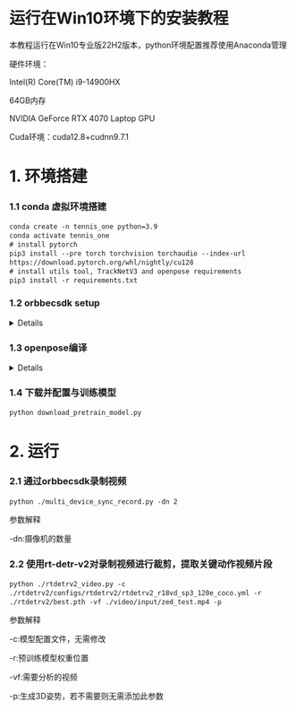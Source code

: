 # 运行在Win10环境下的安装教程

本教程运行在Win10专业版22H2版本，python环境配置推荐使用Anaconda管理

硬件环境：

Intel(R) Core(TM) i9-14900HX

64GB内存

NVIDIA GeForce RTX 4070 Laptop GPU

Cuda环境：cuda12.8+cudnn9.7.1

# 1. 环境搭建

### 1.1 conda 虚拟环境搭建

~~~
conda create -n tennis_one python=3.9
conda activate tennis_one
# install pytorch
pip3 install --pre torch torchvision torchaudio --index-url https://download.pytorch.org/whl/nightly/cu128
# install utils tool, TrackNetV3 and openpose requirements
pip3 install -r requirements.txt
~~~

### 1.2 orbbecsdk setup

<details>

#### 1.2.1 安装CMake和Visual Studio

此处提供推荐版本下载链接安装

[CMake-3.17.2-win64-x64](https://drive.google.com/file/d/10IPa59chh4vYpl6Li8kYqxZyY5ueaYNs/view?usp=sharing)

[Visual Studio 2019](https://drive.google.com/file/d/14jAmLRdFaZmASuxTzlXukN6-vLWvrUy-/view?usp=sharing)

#### 1.2.2 配置CMake和Visual Studio

在TennisOneV2/orbbec目录下创建build目录，打开CMake，配置项目路径和build文件夹后点击Configure按钮
![](md_images/cmake1.png)
配置vs版本，选择vs2019，x64版本，使用默认编译配置，点击Finish
![](md_images/cmake2.png)
若出现找不到Python3的错误，需要添加环境变量指定虚拟环境路径
![](md_images/cmake3.png)
点击Add Entry按钮，分别添加Python3_EXECUTABLE和Python3_LIBRARIES，分别是虚拟环境路径下的python.exe和虚拟环境路径下的Lib文件夹，重新点击Configure按钮
![](md_images/cmake4-1.png)
![](md_images/cmake4-2.png)
若出现找不到pybind11的错误，需要修改pybind11_DIR变量的值，指定到虚拟环境下的Lib/site-packages/pybind11/share/cmake/pybind11文件夹，重新点击Configure按钮
![](md_images/cmake5-1.png)
![](md_images/cmake5-2.png)
当出现Configuring done且没有报错后，点击Generate按钮生成项目
![](md_images/cmake6.png)
生成完成后，点击Open Project按钮打开VS2019
![](md_images/cmake7.png)
切换到Release模式，选择pyorbbecsdk项目，右键菜单选择重新生成
![](md_images/vs_1.png)
选择INSTALL项目，右键菜单选择生成
![](md_images/vs_2.png)

复制orbbec/install/lib路径下的所有文件至虚拟环境路径下的Lib\site-packages目录下
![](md_images/image10.png)
![](md_images/image11.png)

</details>

### 1.3 openpose编译

<details>
~~~
git clone https://github.com/CMU-Perceptual-Computing-Lab/openpose.git
python prepare_cmake_openpose.py
~~~

在TennisOneV2/openpose目录下创建build目录，打开CMake，配置项目路径和build文件夹后点击Configure按钮
![](md_images/openpose/cmake1.png)
勾选BUILD_PYTHON，再次点解Configure按钮
![](md_images/openpose/cmake2.png)
显示缺少python解释器，路径里选择虚拟环境路径下的python.exe，再次点击Configure按钮
![](md_images/openpose/cmake3.png)
注意要取消勾选PYBIND11_TEST
![](md_images/openpose/cmake4.png)
当出现Configuring done且没有报错后，点击Generate按钮生成项目
![](md_images/openpose/cmake5.png)
生成完成后，点击Open Project按钮打开VS2019
切换到Release模式，选择pyopenpose项目，右键菜单选择属性
![](md_images/openpose/vs1.png)
在属性中打开"配置属性"-"C/C++"-"命令行"中加入 "/utf-8"，然后点击确定
![](md_images/openpose/vs2.png)
选择解决方案"OpenPose"，右键菜单选择重新生成解决方案
![](md_images/openpose/vs3.png)
生成完成后将openpose/build/bin路径和openpose/build/python/openpose/Release路径下所有文件以及openpose/build/x64/Release/openpose.dll文件复制到虚拟环境下的Lib/site-packages路径中
![](md_images/openpose/done.png)

</details>

### 1.4 下载并配置与训练模型

~~~
python download_pretrain_model.py
~~~

# 2. 运行

### 2.1 通过orbbecsdk录制视频

~~~
python ./multi_device_sync_record.py -dn 2
~~~

参数解释

-dn:摄像机的数量

### 2.2 使用rt-detr-v2对录制视频进行裁剪，提取关键动作视频片段

~~~
python ./rtdetrv2_video.py -c ./rtdetrv2/configs/rtdetrv2/rtdetrv2_r18vd_sp3_120e_coco.yml -r ./rtdetrv2/best.pth -vf ./video/input/zed_test.mp4 -p
~~~

参数解释

-c:模型配置文件，无需修改

-r:预训练模型权重位置

-vf:需要分析的视频

-p:生成3D姿势，若不需要则无需添加此参数

